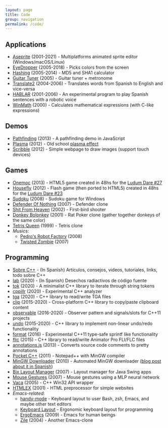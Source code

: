 ```yaml
---
layout: page
title: Code
group: navigation
permalink: /code/
---
```


## Applications

* [Aseprite](/apps/aseprite/) (2001-2021) - Multiplatforms animated sprite editor (Windows/macOS/Linux)
* [EyeDropper](/apps/eyedropper/) (2005-2018) - Picks colors from the screen
* [Hashing](/apps/hashing/) (2005-2014) - MD5 and SHA1 calculator
* [Guitar Tuner](/apps/guitar-tuner/) (2005) - Guitar tuner + metronome
* [Translate2](/apps/translate2/) (2004-2006) - Translates words from Spanish to English and vice-versa
* [HABLAR](/apps/hablar/) (2001-2006) - An experimental program to play Spanish sentences with a robotic voice
* [WinMath](/apps/winmath/) (2000) - Calculates mathematical expressions (with C-like expressions)

## Demos

* [Pathfinding](/demos/pathfinding/) (2013) - A pathfinding demo in JavaScript
* [Plasma](/demos/plasma/) (2012) - Old school [plasma effect](http://en.wikipedia.org/wiki/Plasma_effect)
* [Scribble](/demos/scribble/) (2012) - Simple webpage to draw images (support touch devices)

## Games

* [Onemoc](/games/onemoc/) (2013) - HTML5 game created in 48hs for the [Ludum Dare #27](https://web.archive.org/web/20200808031643/http://www.ludumdare.com/compo/ludum-dare-27/?action=preview&uid=2971)
* [Housefly](/games/housefly/) (2012) - Flash game (then ported to HTML5) created in 48hs for the [Ludum Dare #23](https://web.archive.org/web/20201204150602/http://ludumdare.com/compo/ludum-dare-23/?action=preview&uid=2971)
* [Sudoku](/games/sudoku/) (2008) - Sudoku game for Windows
* [Defender Of Nothing](/games/defender-of-nothing/) (2007) - Defender clone
* [Shit From Heaven](/games/shit-from-heaven/) (2002) - First-bird shooter
* [Donkey Bolonkey](/games/donkey-bolonkey/) (2001) - Rat Poker clone (gather together donkeys of the same color)
* [Tetris Queen](/games/tetris-queen/) (1999) - Tetris clone
* *Musics*:
  * [Pedro's Robot Factory](/music/#pedros-robot-factory-la-fbrica-de-robots-de-pedro-2008) (2008)
  * [Twisted Zombie](/music/#twisted-zombie-zombi-retorcido-2007) (2007)

## Programming

* [Sobre C++](/cpp/) - (In Spanish) Artículos, consejos, videos, tutoriales, links, todo sobre C++
* [lab](https://github.com/dacap/lab) (2020) - (In Spanish) Desechos radiactivos de código fuente
* [tok](https://github.com/dacap/tok) (2020) - A minimalist C++ library to iterate through string tokens
* [cppillr](https://github.com/dacap/cppillr) (2020) - Experimental C++ analyzer
* [tga](https://github.com/aseprite/tga) (2020) - C++ library to read/write TGA files
* [clip](https://github.com/dacap/clip) (2015-2020) - Cross-platform C++ library to copy/paste clipboard content
* [observable](https://github.com/dacap/observable) (2016-2020) - Observer pattern and signals/slots for C++11 projects
* [undo](https://github.com/aseprite/undo) (2015-2020) - C++ library to implement non-linear undo/redo functionality
* [format](https://github.com/dacap/format) (2016) - Experimental C++11 type-safe sprintf like functionality
* [flic](https://github.com/aseprite/flic) (2015) - C++ library to read/write Animator Pro FLI/FLC files
* [annotations.js](http://dacap.github.io/annotations.js/) (2013) - Converts source code comments to pretty annotations
* [Pocket C++](https://github.com/dacap/pocketcpp) (2011) - Notepad++ with MinGW compiler
* [MinGW Downloader](https://github.com/dacap/mingw-downloader) (2010) - Automated MinGW downloader ([blog post about it in Spanish](/blog/cpp/descargar-mingw-con-gcc-4-5-automaticamente/))
* [Bix Layout Manager](/programming/bix/) (2007) - Layout manager for Java Swing apps
* [Mouse Gestures](/programming/mouse-gestures/) (2007) - Mouse gestures using a MLP neural network
* [Vaca](/programming/vaca/) (2005) - C++ Win32 API wrapper
* [HTMLEX](/programming/htmlex/) (2001) - HTML preprocessor for simple websites
* *Emacs-related*:
  * [handy-mode](https://github.com/superhandy/intro#introduction-to-handy) - Keyboard layout to user Bash, zsh, Emacs, and maybe other text editors
  * [Keyboard Layout](/programming/keyboard-layout/) - Ergonomic keyboard layout for programming
  * [ErgoEmacs](/programming/ergoemacs/) (2009) - Emacs for human beings
  * [Zile](/programming/zile/) (2004) - Another Emacs-clone

